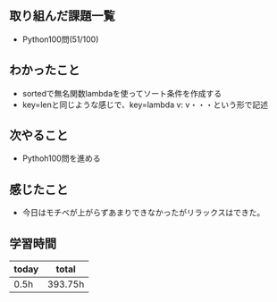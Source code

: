 ## 取り組んだ課題一覧

- Python100問(51/100)
## わかったこと

- sortedで無名関数lambdaを使ってソート条件を作成する
- key=lenと同じような感じで、key=lambda v: v・・・という形で記述
## 次やること

- Pythoh100問を進める
## 感じたこと

- 今日はモチベが上がらずあまりできなかったがリラックスはできた。

## 学習時間

| today | total   |
| ----- | ------- |
| 0.5h  | 393.75h |

